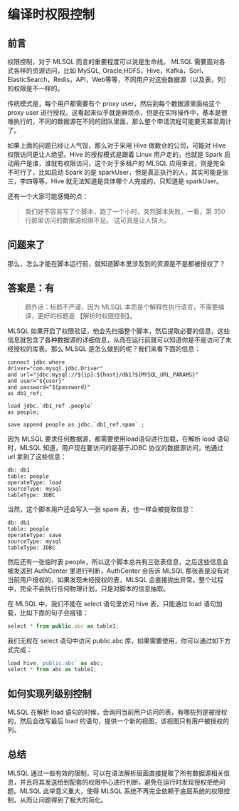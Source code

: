 # 编译时权限控制

## 前言

权限控制，对于 MLSQL 而言的重要程度可以说是生命线。 MLSQL 需要面对各式各样的资源访问，比如 MySQL, Oracle,HDFS，Hive，Kafka，Sorl，ElasticSearch，Redis，API，Web等等，不同用户对这些数据源（以及表，列）的权限是不一样的。

传统模式是，每个用户都需要有个 proxy user，然后到每个数据源里面给这个 proxy user 进行授权。这看起来似乎就是麻烦点，但是在实际操作中，基本是很难执行的，不同的数据源在不同的团队里面，那么整个申请流程可能要天甚至周计了。

如果上面的问题已经让人气馁，那么对于采用 Hive 做数仓的公司，可能对 Hive 权限访问更让人绝望。Hive 的授权模式是跟着 Linux 用户走的，也就是 Spark 启动用户是谁，谁就有权限访问，这个对于多租户的 MLSQL 应用来说，则是完全不可行了，比如启动 Spark 的是 sparkUser，但是真正执行的人，其实可能是张三，李四等等。Hive 就无法知道是具体哪个人完成的，只知道是 sparkUser。

还有一个大家可能感慨的点：

> 我们好不容易写了个脚本，跑了一个小时，突然脚本失败，一看，第 350 行那里访问的数据源权限不足。 这可真是让人恼火。

## 问题来了

那么，怎么才能在脚本运行前，就知道脚本里涉及到的资源是不是都被授权了？

## 答案是：有

> 题外话：标题不严谨，因为 MLSQL 本质是个解释性执行语言，不需要编译，更好的标题是 【解析时权限控制】。

MLSQL 如果开启了权限验证，他会先扫描整个脚本，然后提取必要的信息，这些信息就包含了各种数据源的详细信息，从而在运行前就可以知道你是不是访问了未经授权的库表。那么 MLSQL 是怎么做到的呢？我们来看下面的信息：

```console
connect jdbc where
driver="com.mysql.jdbc.Driver"
and url="jdbc:mysql://${ip}:${host}/db1?${MYSQL_URL_PARAMS}"
and user="${user}"
and password="${password}"
as db1_ref;

load jdbc.`db1_ref .people`
as people;

save append people as jdbc.`db1_ref.spam` ;
```

因为 MLSQL 要求任何数据源，都需要使用load语句进行加载，在解析 load 语句时，MLSQL 知道，用户现在要访问的是基于JDBC 协议的数据源访问，他通过 url 拿到了这些信息：

```text
db: db1
table: people
operateType: load
sourceType: mysql
tableType: JDBC
```

当然，这个脚本用户还会写入一张 spam 表，也一样会被提取信息：

```text
db: db1
table: people
operateType: save
sourceType: mysql
tableType: JDBC
```

然后还有一张临时表 people，所以这个脚本总共有三张表信息，之后这些信息会被发送到 AuthCenter 里进行判断，AuthCenter 会告诉 MLSQL 那张表是没有对当前用户授权的，如果发现未经授权的表，MLSQL 会直接抛出异常。整个过程中，完全不会执行任何物理计划，只是对脚本的信息抽取。

在 MLSQL 中，我们不能在 select 语句里访问 hive 表，只能通过 load 语句加载，比如下面的句子会报错：

```js
select * from public.abc as table1;
```

我们无权在 select 语句中访问 public.abc 库，如果需要使用，你可以通过如下方式完成：

```js
load hive.`public.abc` as abc;
select * from abc as table1;
```

## 如何实现列级别控制

MLSQL 在解析 load 语句的时候，会询问当前用户访问的表，有哪些列是被授权的，然后会改写最后 load 的语句，提供一个新的视图，该视图只有用户被授权的列。

## 总结

MLSQL 通过一些有效的限制，可以在语法解析层面直接提取了所有数据源相关信息，并且将其发送给到配套的权限中心进行判断，避免在运行时发现授权拒绝问题。MLSQL 此举意义重大，使得 MLSQL 系统不再完全依赖于底层系统的权限控制，从而让问题得到了极大的简化。